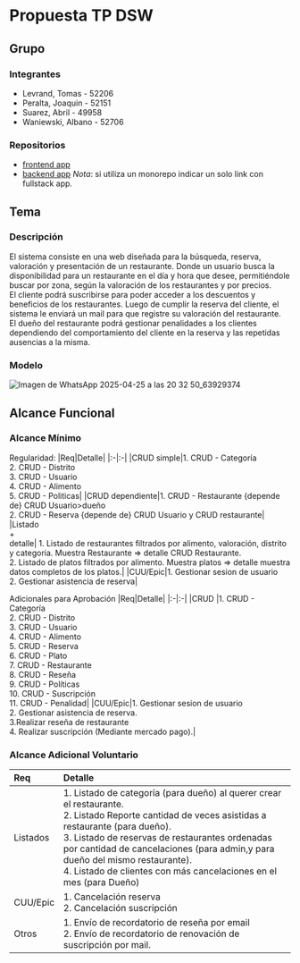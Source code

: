 # Propuesta TP DSW

## Grupo
### Integrantes
* Levrand, Tomas - 52206
* Peralta, Joaquin - 52151
* Suarez, Abril - 49958
* Waniewski, Albano - 52706


### Repositorios
* [frontend app](http://hyperlinkToGihubOrGitlab)
* [backend app](http://hyperlinkToGihubOrGitlab)
*Nota*: si utiliza un monorepo indicar un solo link con fullstack app.

## Tema
### Descripción
El sistema consiste en una web diseñada para la búsqueda, reserva, valoración y presentación de un restaurante. Donde un usuario busca la disponibilidad para un restaurante en el día y hora que desee, permitiéndole buscar por zona, según la valoración de los restaurantes y por precios.<br>El cliente podrá suscribirse para poder acceder a los descuentos y beneficios de los restaurantes. Luego de cumplir la reserva del cliente, el sistema le enviará un mail para que registre su valoración del restaurante.<br>El dueño del restaurante podrá gestionar penalidades a los clientes dependiendo del comportamiento del cliente en la reserva y las repetidas ausencias a la misma.


### Modelo
![Imagen de WhatsApp 2025-04-25 a las 20 32 50_63929374](https://github.com/user-attachments/assets/2ecbf248-5d58-478b-8db1-08b9319c8ed8)




## Alcance Funcional 

### Alcance Mínimo



Regularidad:
|Req|Detalle|
|:-|:-|
|CRUD simple|1. CRUD - Categoría<br>2. CRUD - Distrito<br>3. CRUD - Usuario<br>4. CRUD - Alimento<br>5. CRUD - Politicas|
|CRUD dependiente|1. CRUD - Restaurante {depende de} CRUD Usuario>dueño<br>2. CRUD - Reserva {depende de} CRUD Usuario y CRUD restaurante|
|Listado<br>+<br>detalle| 1. Listado de restaurantes filtrados por alimento, valoración, distrito y categoria. Muestra Restaurante => detalle CRUD Restaurante.<br> 2. Listado de platos filtrados por alimento. Muestra platos => detalle muestra datos completos de los platos.|
|CUU/Epic|1. Gestionar sesion de usuario<br>2. Gestionar asistencia de reserva|


Adicionales para Aprobación
|Req|Detalle|
|:-|:-|
|CRUD |1. CRUD - Categoría<br>2. CRUD - Distrito<br>3. CRUD - Usuario<br>4. CRUD - Alimento<br>5. CRUD - Reserva<br>6. CRUD - Plato<br>7. CRUD - Restaurante<br>8. CRUD - Reseña<br>9. CRUD - Políticas<br>10. CRUD - Suscripción<br>11. CRUD - Penalidad|
|CUU/Epic|1. Gestionar sesion de usuario<br>2. Gestionar asistencia de reserva.<br>3.Realizar reseña de restaurante<br>4. Realizar suscripción (Mediante mercado pago).|


### Alcance Adicional Voluntario



|Req|Detalle|
|:-|:-|
|Listados |1. Listado de categoría (para dueño) al querer crear el restaurante.<br>2. Listado Reporte cantidad de veces asistidas a restaurante (para dueño).<br>3. Listado de reservas de restaurantes ordenadas por cantidad de cancelaciones (para admin,y para dueño del mismo restaurante).<br>4. Listado de clientes con más cancelaciones en el mes (para Dueño)|
|CUU/Epic|1. Cancelación reserva<br>2. Cancelación suscripción|
|Otros|1. Envío de recordatorio de reseña por email<br>2. Envío de recordatorio de renovación de suscripción por mail.|

